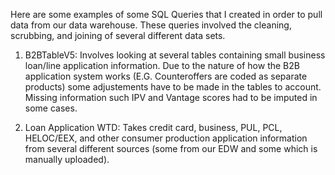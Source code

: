 Here are some examples of some SQL Queries that I created in order to pull data from our data warehouse. These queries involved the cleaning, scrubbing, and joining of several different data sets. 

1. B2BTableV5: Involves looking at several tables containing small business loan/line application information. Due to the nature of how the B2B application system works (E.G. Counteroffers are coded as separate products) some adjustements have to be made in the tables to account. Missing information such IPV and Vantage scores had to be imputed in some cases. 

2. Loan Application WTD: Takes credit card, business, PUL, PCL, HELOC/EEX, and other consumer production application information from several different sources (some from our EDW and some which is manually uploaded). 
